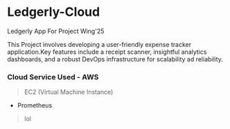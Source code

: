 # Ledgerly-Cloud
Ledgerly App For Project Wing'25

This Project involves developing a user-friendly expense tracker application.Key features include a receipt scanner, insightful analytics dashboards, and a robust DevOps infrastructure for scalability ad reliability.

### Cloud Service Used - AWS
> EC2 (Virtual Machine Instance)
  - Prometheus
> lol

